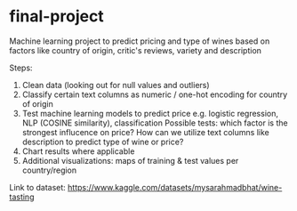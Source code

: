 # final-project

Machine learning project to predict pricing and type of wines based on factors like country of origin, critic's reviews, variety and description

Steps:

1. Clean data (looking out for null values and outliers)
2. Classify certain text columns as numeric / one-hot encoding for country of origin
3. Test machine learning models to predict price
     e.g. logistic regression, NLP (COSINE similarity), classification
   Possible tests: which factor is the strongest influcence on price? How can we utilize text columns like description to predict type of wine or price?
5. Chart results where applicable
6. Additional visualizations: maps of training & test values per country/region

Link to dataset: https://www.kaggle.com/datasets/mysarahmadbhat/wine-tasting 
